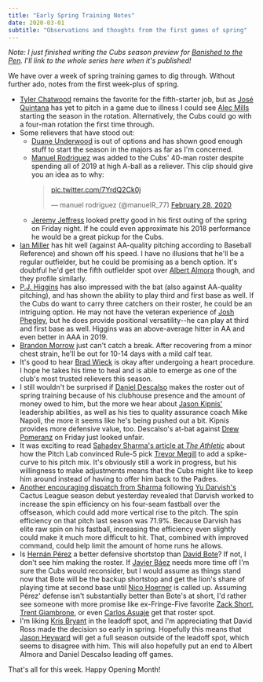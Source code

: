 ```yaml
---
title: "Early Spring Training Notes"
date: 2020-03-01
subtitle: "Observations and thoughts from the first games of spring"
---
```


*Note: I just finished writing the Cubs season preview for [Banished to the Pen](http://banishedtothepen.com). I'll link to the whole series here when it's published!*

We have over a week of spring training games to dig through. Without further ado, notes from the first week-plus of spring.

* [Tyler Chatwood](https://www.fangraphs.com/players/tyler-chatwood/4338/stats?position=P) remains the favorite for the fifth-starter job, but as [José Quintana](https://www.fangraphs.com/players/jose-quintana/11423/stats?position=P) has yet to pitch in a game due to illness I could see [Alec Mills](https://www.fangraphs.com/players/alec-mills/13834/stats?position=P) starting the season in the rotation. Alternatively, the Cubs could go with a four-man rotation the first time through.
* Some relievers that have stood out:
  * [Duane Underwood](https://www.fangraphs.com/players/duane-underwood-jr/14677/stats?position=P) is out of options and has shown good enough stuff to start the season in the majors as far as I'm concerned.
  * [Manuel Rodriguez](https://www.fangraphs.com/players/manuel-rodriguez/sa827607/stats?position=P) was added to the Cubs' 40-man roster despite spending all of 2019 at high A-ball as a reliever. This clip should give you an idea as to why:
    <blockquote class="twitter-tweet"><p lang="und" dir="ltr"><a href="https://t.co/7YrdQ2Ck0j">pic.twitter.com/7YrdQ2Ck0j</a></p>&mdash; manuel rodriguez (@manuelR_77) <a href="https://twitter.com/manuelR_77/status/1233532077766656000?ref_src=twsrc%5Etfw">February 28, 2020</a></blockquote> <script async src="https://platform.twitter.com/widgets.js" charset="utf-8"></script> 
  * [Jeremy Jeffress](https://www.fangraphs.com/players/jeremy-jeffress/9490/stats?position=P) looked pretty good in his first outing of the spring on Friday night. If he could even approximate his 2018 performance he would be a great pickup for the Cubs.
* [Ian Miller](https://www.fangraphs.com/players/ian-miller/15156/stats?position=OF) has hit well (against AA-quality pitching according to Baseball Reference) and shown off his speed. I have no illusions that he'll be a regular outfielder, but he could be promising as a bench option. It's doubtful he'd get the fifth outfielder spot over [Albert Almora](https://www.fangraphs.com/players/albert-almora-jr/14109/stats?position=OF) though, and they profile similarly.
* [P.J. Higgins](https://www.fangraphs.com/players/pj-higgins/sa875573/stats?position=C) has also impressed with the bat (also against AA-quality pitching), and has shown the ability to play third and first base as well. If the Cubs do want to carry three catchers on their roster, he could be an intriguing option. He may not have the veteran experience of [Josh Phegley](https://www.fangraphs.com/players/josh-phegley/9308/stats?position=C), but he does provide positional versatility--he can play at third and first base as well. Higgins was an above-average hitter in AA and even better in AAA in 2019.
* [Brandon Morrow](https://www.fangraphs.com/players/brandon-morrow/9346/stats?position=P) just can't catch a break. After recovering from a minor chest strain, he'll be out for 10-14 days with a mild calf tear.
* It's good to hear [Brad Wieck](https://www.fangraphs.com/players/brad-wieck/16390/stats?position=P) is okay after undergoing a heart procedure. I hope he takes his time to heal and is able to emerge as one of the club's most trusted relievers this season.
* I still wouldn't be surprised if [Daniel Descalso](https://www.fangraphs.com/players/daniel-descalso/8392/stats?position=2B/3B) makes the roster out of spring training because of his clubhouse presence and the amount of money owed to him, but the more we hear about [Jason Kipnis'](https://www.fangraphs.com/players/jason-kipnis/9776/stats?position=2B) leadership abilities, as well as his ties to quality assurance coach Mike Napoli, the more it seems like he's being pushed out a bit. Kipnis provides more defensive value, too. Descalso's at-bat against [Drew Pomeranz](https://www.fangraphs.com/players/drew-pomeranz/11426/stats?position=P) on Friday just looked unfair.
* It was exciting to read [Sahadev Sharma's article at _The Athletic_](https://theathletic.com/1641387/2020/02/27/i-hated-it-fighting-for-a-roster-spot-trevor-megill-learns-to-love-the-curve/) about how the Pitch Lab convinced Rule-5 pick [Trevor Megill](https://www.fangraphs.com/players/trevor-megill/sa828803/stats?position=P) to add a spike-curve to his pitch mix. It's obviously still a work in progress, but his willingness to make adjustments means that the Cubs might like to keep him around instead of having to offer him back to the Padres.
* [Another encouraging dispatch from Sharma](https://theathletic.com/1645108/2020/02/29/yu-darvish-spins-an-encouraging-show-in-spring-debut-with-cubs/) following [Yu Darvish's](https://www.fangraphs.com/players/yu-darvish/13074/stats?position=P) Cactus League season debut yesterday revealed that Darvish worked to increase the spin efficiency on his four-seam fastball over the offseason, which could add more vertical rise to the pitch. The spin efficiency on that pitch last season was 71.9%. Because Darvish has elite raw spin on his fastball, increasing the efficiency even slightly could make it much more difficult to hit. That, combined with improved command, could help limit the amount of home runs he allows.
* Is [Hernán Pérez](https://www.fangraphs.com/players/hernan-perez/5751/stats?position=2B/3B/OF) a better defensive shortstop than [David Bote](https://www.fangraphs.com/players/david-bote/14593/stats?position=2B/3B)? If not, I don't see him making the roster. If [Javier Báez](https://www.fangraphs.com/players/javier-baez/12979/stats?position=2B/SS) needs more time off I'm sure the Cubs would reconsider, but I would assume as things stand now that Bote will be the backup shortstop and get the lion's share of playing time at second base until [Nico Hoerner](https://www.fangraphs.com/players/nico-hoerner/21479/stats?position=SS) is called up. Assuming Pérez' defense isn't substantially better than Bote's at short, I'd rather see someone with more promise like ex-Fringe-Five favorite [Zack Short](https://www.fangraphs.com/players/zack-short/sa873287/stats?position=SS), [Trent Giambrone](https://www.fangraphs.com/players/trent-giambrone/sa658813/stats?position=2B), or even [Carlos Asuaje](https://www.fangraphs.com/players/carlos-asuaje/15197/stats?position=2B) get that roster spot.
* I'm liking [Kris Bryant](https://www.fangraphs.com/players/kris-bryant/15429/stats?position=3B) in the leadoff spot, and I'm appreciating that David Ross made the decision so early in spring. Hopefully this means that [Jason Heyward](https://www.fangraphs.com/players/jason-heyward/4940/stats?position=OF) will get a full season outside of the leadoff spot, which seems to disagree with him. This will also hopefully put an end to Albert Almora and Daniel Descalso leading off games.

That's all for this week. Happy Opening Month!